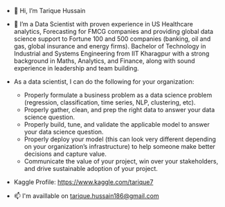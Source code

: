 - 👋 Hi, I’m Tarique Hussain

- 👀 I’m a Data Scientist with proven experience in US Healthcare analytics, Forecasting for FMCG companies and providing global data science support to Fortune 100 and 500 companies (banking, oil and gas, global insurance and energy firms).
Bachelor of Technology in Industrial and Systems Engineering from IIT Kharagpur with a strong background in Maths, Analytics, and Finance, along with sound experience in leadership and team building.

- As a data scientist, I can do the following for your organization:
  - Properly formulate a business problem as a data science problem (regression, classification, time series, NLP, clustering, etc).
  - Properly gather, clean, and prep the right data to answer your data science question.
  - Properly build, tune, and validate the applicable model to answer your data science question.
  - Properly deploy your model (this can look very different depending on your organization’s infrastructure) to help someone make better decisions and capture value.
  - Communicate the value of your project, win over your stakeholders, and drive sustainable adoption of your project.

- Kaggle Profile: https://www.kaggle.com/tarique7
- 📫 I'm availlable on tarique.hussain186@gmail.com

<!---
tarickMorty/tarickMorty is a ✨ special ✨ repository because its `README.md` (this file) appears on your GitHub profile.
You can click the Preview link to take a look at your changes.
--->
